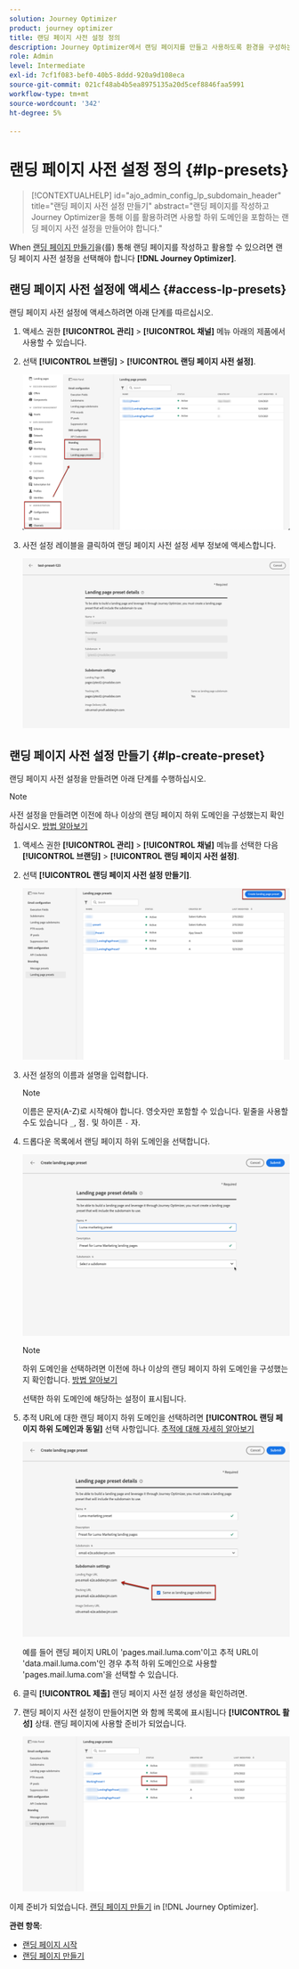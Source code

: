 ```yaml
---
solution: Journey Optimizer
product: journey optimizer
title: 랜딩 페이지 사전 설정 정의
description: Journey Optimizer에서 랜딩 페이지를 만들고 사용하도록 환경을 구성하는 방법을 알아봅니다
role: Admin
level: Intermediate
exl-id: 7cf1f083-bef0-40b5-8ddd-920a9d108eca
source-git-commit: 021cf48ab4b5ea8975135a20d5cef8846faa5991
workflow-type: tm+mt
source-wordcount: '342'
ht-degree: 5%

---
```


# 랜딩 페이지 사전 설정 정의 {#lp-presets}

>[!CONTEXTUALHELP]
>id="ajo_admin_config_lp_subdomain_header"
>title="랜딩 페이지 사전 설정 만들기"
>abstract="랜딩 페이지를 작성하고 Journey Optimizer을 통해 이를 활용하려면 사용할 하위 도메인을 포함하는 랜딩 페이지 사전 설정을 만들어야 합니다."

When [랜딩 페이지 만들기](../landing-pages/create-lp.md#create-a-lp)을(를) 통해 랜딩 페이지를 작성하고 활용할 수 있으려면 랜딩 페이지 사전 설정을 선택해야 합니다 **[!DNL Journey Optimizer]**.

## 랜딩 페이지 사전 설정에 액세스 {#access-lp-presets}

랜딩 페이지 사전 설정에 액세스하려면 아래 단계를 따르십시오.

1. 액세스 권한 **[!UICONTROL 관리]** > **[!UICONTROL 채널]** 메뉴 아래의 제품에서 사용할 수 있습니다.

1. 선택 **[!UICONTROL 브랜딩]** > **[!UICONTROL 랜딩 페이지 사전 설정]**.

   ![](assets/lp_presets-access.png)

1. 사전 설정 레이블을 클릭하여 랜딩 페이지 사전 설정 세부 정보에 액세스합니다.

   ![](assets/lp_preset-details.png)

## 랜딩 페이지 사전 설정 만들기 {#lp-create-preset}

랜딩 페이지 사전 설정을 만들려면 아래 단계를 수행하십시오.

>[!NOTE]
>
>사전 설정을 만들려면 이전에 하나 이상의 랜딩 페이지 하위 도메인을 구성했는지 확인하십시오. [방법 알아보기](lp-subdomains.md)

1. 액세스 권한 **[!UICONTROL 관리]** > **[!UICONTROL 채널]** 메뉴를 선택한 다음 **[!UICONTROL 브랜딩]** > **[!UICONTROL 랜딩 페이지 사전 설정]**.

1. 선택 **[!UICONTROL 랜딩 페이지 사전 설정 만들기]**.

   ![](assets/lp_create-preset-temp.png)

1. 사전 설정의 이름과 설명을 입력합니다.

   >[!NOTE]
   >
   > 이름은 문자(A-Z)로 시작해야 합니다. 영숫자만 포함할 수 있습니다. 밑줄을 사용할 수도 있습니다 `_`, 점`.` 및 하이픈 `-` 자.

1. 드롭다운 목록에서 랜딩 페이지 하위 도메인을 선택합니다.

   ![](assets/lp_preset-subdomain.png)

   >[!NOTE]
   >
   >하위 도메인을 선택하려면 이전에 하나 이상의 랜딩 페이지 하위 도메인을 구성했는지 확인합니다. [방법 알아보기](#lp-subdomains)

   선택한 하위 도메인에 해당하는 설정이 표시됩니다.

1. 추적 URL에 대한 랜딩 페이지 하위 도메인을 선택하려면 **[!UICONTROL 랜딩 페이지 하위 도메인과 동일]** 선택 사항입니다. [추적에 대해 자세히 알아보기](../design/message-tracking.md)

   ![](assets/lp_preset-subdomain-settings-same.png)

   예를 들어 랜딩 페이지 URL이 &#39;pages.mail.luma.com&#39;이고 추적 URL이 &#39;data.mail.luma.com&#39;인 경우 추적 하위 도메인으로 사용할 &#39;pages.mail.luma.com&#39;을 선택할 수 있습니다.

1. 클릭 **[!UICONTROL 제출]** 랜딩 페이지 사전 설정 생성을 확인하려면. <!--You can also save the preset as draft and resume its configuration later on.-->

   <!--![](assets/lp_preset-subdomain-settings-submit.png)-->

1. 랜딩 페이지 사전 설정이 만들어지면 와 함께 목록에 표시됩니다 **[!UICONTROL 활성]** 상태. 랜딩 페이지에 사용할 준비가 되었습니다.

   ![](assets/lp-preset-active-temp.png)

이제 준비가 되었습니다. [랜딩 페이지 만들기](../landing-pages/create-lp.md) in [!DNL Journey Optimizer].
<!--
>[!NOTE]
>
>Learn how to create channel surfaces for push notifications and emails in [this section](channel-surfaces.md).-->

**관련 항목**:

* [랜딩 페이지 시작](../landing-pages/get-started-lp.md)
* [랜딩 페이지 만들기](../landing-pages/create-lp.md#create-a-lp)
